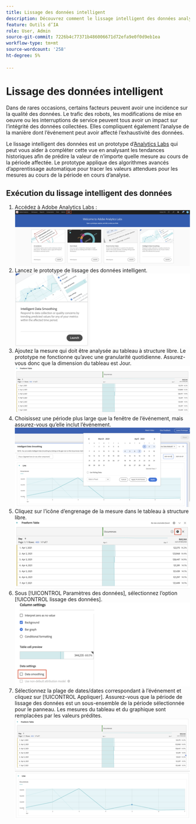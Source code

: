 ```yaml
---
title: Lissage des données intelligent
description: Découvrez comment le lissage intelligent des données analyse les tendances historiques afin de prédire la valeur d’une mesure au cours d’une période affectée.
feature: Outils d’IA
role: User, Admin
source-git-commit: 7226b4c77371b486006671d72efa9e0f0d9eb1ea
workflow-type: tm+mt
source-wordcount: '258'
ht-degree: 5%

---
```


# Lissage des données intelligent

Dans de rares occasions, certains facteurs peuvent avoir une incidence sur la qualité des données. Le trafic des robots, les modifications de mise en oeuvre ou les interruptions de service peuvent tous avoir un impact sur l’intégrité des données collectées. Elles compliquent également l’analyse de la manière dont l’événement peut avoir affecté l’exhaustivité des données.

Le lissage intelligent des données est un prototype d’[Analytics Labs](/help/analyze/tech-previews/overview.md) qui peut vous aider à compléter cette vue en analysant les tendances historiques afin de prédire la valeur de n’importe quelle mesure au cours de la période affectée. Le prototype applique des algorithmes avancés d’apprentissage automatique pour tracer les valeurs attendues pour les mesures au cours de la période en cours d’analyse.

## Exécution du lissage intelligent des données

1. Accédez à Adobe Analytics Labs :
   ![Labs](assets/labs.png)
1. Lancez le prototype de lissage des données intelligent.
   ![prototype de lancement](assets/intelligent-ds.png)
1. Ajoutez la mesure qui doit être analysée au tableau à structure libre. Le prototype ne fonctionne qu’avec une granularité quotidienne. Assurez-vous donc que la dimension du tableau est Jour.
   ![Ajouter une mesure](assets/add-metric.png)
1. Choisissez une période plus large que la fenêtre de l’événement, mais assurez-vous qu’elle inclut l’événement.
   ![Période](assets/date-range.png)
1. Cliquez sur l’icône d’engrenage de la mesure dans le tableau à structure libre.
   ![Icône représentant un engrenage](assets/gear-icon.png)
1. Sous [!UICONTROL Paramètres des données], sélectionnez l’option [!UICONTROL lissage des données].
   ![lissage des données](assets/column-setting.png)
1. Sélectionnez la plage de dates/dates correspondant à l’événement et cliquez sur [!UICONTROL Appliquer].
Assurez-vous que la période de lissage des données est un sous-ensemble de la période sélectionnée pour le panneau. Les mesures du tableau et du graphique sont remplacées par les valeurs prédites.
   ![Valeurs prédites](assets/predictive-values.png)